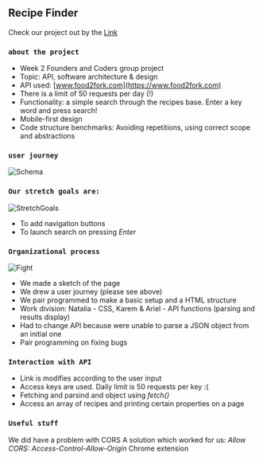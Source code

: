 ## Recipe Finder

Check our project out by the [Link](https://facn7.github.io/week2-akn-api/)

### `about the project`

* Week 2 Founders and Coders group project
* Topic: API, software architecture & design
* API used: [www.food2fork.com](https://www.food2fork.com)
* There is a limit of 50 requests per day (!)
* Functionality: a simple search through the recipes base. Enter a key word and press search!
* Mobile-first design
* Code structure benchmarks: Avoiding repetitions, using correct scope and abstractions

### `user journey`

![Schema](https://i.ibb.co/D7zgGMj/Whats-App-Image-2019-09-18-at-19-27-54.jpg)

### `Our stretch goals are:`

![StretchGoals](https://media.giphy.com/media/QNHURlakvZmO4/giphy.gif)

* To add navigation buttons
* To launch search on pressing _Enter_

### `Organizational process`

![Fight](https://media.giphy.com/media/NsGxD9ZtEGLLuGrOQp/giphy.gif)

* We made a sketch of the page
* We drew a user journey (please see above)
* We pair programmed to make a basic setup and a HTML structure
* Work division: Natalia - CSS, Karem & Ariel - API functions (parsing and results display)
* Had to change API because were unable to parse a JSON object from an initial one
* Pair programming on fixing bugs

### `Interaction with API`

* Link is modifies according to the user input
* Access keys are used. Daily limit is 50 requests per key :(
* Fetching and parsind and object using _fetch()_
* Access an array of recipes and printing certain properties on a page

### `Useful stuff`

We did have a problem with CORS
A solution which worked for us: _Allow CORS: Access-Control-Allow-Origin_ Chrome extension
